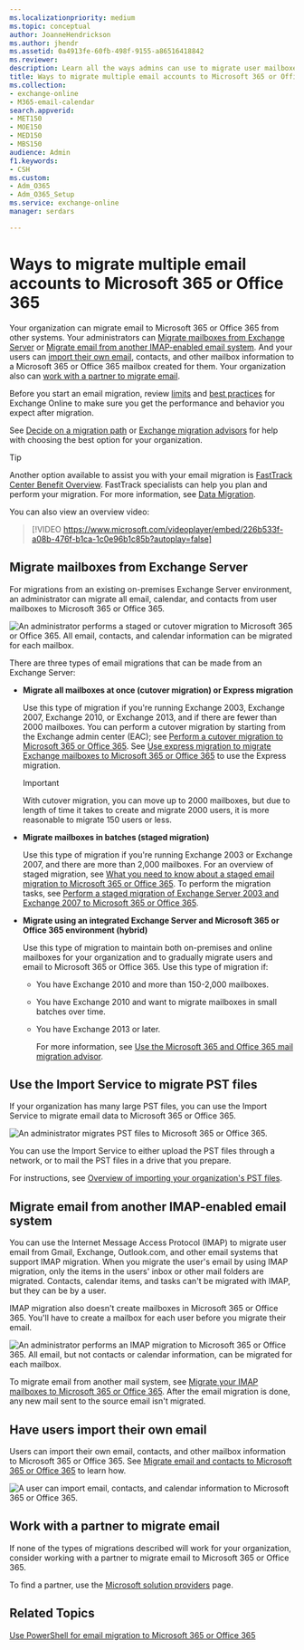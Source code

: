 ```yaml
---
ms.localizationpriority: medium
ms.topic: conceptual
author: JoanneHendrickson
ms.author: jhendr
ms.assetid: 0a4913fe-60fb-498f-9155-a86516418842
ms.reviewer: 
description: Learn all the ways admins can use to migrate user mailboxes to Microsoft 365 or Office 365.
title: Ways to migrate multiple email accounts to Microsoft 365 or Office 365
ms.collection: 
- exchange-online
- M365-email-calendar
search.appverid:
- MET150
- MOE150
- MED150
- MBS150
audience: Admin
f1.keywords:
- CSH
ms.custom:
- Adm_O365
- Adm_O365_Setup
ms.service: exchange-online
manager: serdars

---
```


# Ways to migrate multiple email accounts to Microsoft 365 or Office 365

Your organization can migrate email to Microsoft 365 or Office 365 from other systems. Your administrators can [Migrate mailboxes from Exchange Server](mailbox-migration.md#StagedorCutover) or [Migrate email from another IMAP-enabled email system](mailbox-migration.md#IMAP). And your users can [import their own email](mailbox-migration.md#Import), contacts, and other mailbox information to a Microsoft 365 or Office 365 mailbox created for them. Your organization also can [work with a partner to migrate email](mailbox-migration.md#Partner).

Before you start an email migration, review [limits](/office365/servicedescriptions/exchange-online-service-description/exchange-online-limits) and [best practices](office-365-migration-best-practices.md) for Exchange Online to make sure you get the performance and behavior you expect after migration.

See [Decide on a migration path](decide-on-a-migration-path.md) or [Exchange migration advisors](https://aka.ms/office365setup) for help with choosing the best option for your organization.

> [!TIP]
> Another option available to assist you with your email migration is [FastTrack Center Benefit Overview](/fasttrack/fasttrack-benefit-overview). FastTrack specialists can help you plan and perform your migration. For more information, see [Data Migration](/fasttrack/data-migration).

You can also view an overview video:

> [!VIDEO https://www.microsoft.com/videoplayer/embed/226b533f-a08b-476f-b1ca-1c0e96b1c85b?autoplay=false]

## Migrate mailboxes from Exchange Server
<a name="StagedorCutover"> </a>

For migrations from an existing on-premises Exchange Server environment, an administrator can migrate all email, calendar, and contacts from user mailboxes to Microsoft 365 or Office 365.

![An administrator performs a staged or cutover migration to Microsoft 365 or Office 365. All email, contacts, and calendar information can be migrated for each mailbox.](media/1e539e0e-bdc6-426b-aff1-2077f6f76eda.png)

There are three types of email migrations that can be made from an Exchange Server:

- **Migrate all mailboxes at once (cutover migration) or Express migration**

    Use this type of migration if you're running Exchange 2003, Exchange 2007, Exchange 2010, or Exchange 2013, and if there are fewer than 2000 mailboxes. You can perform a cutover migration by starting from the Exchange admin center (EAC); see [Perform a cutover migration to Microsoft 365 or Office 365](cutover-migration-to-office-365.md). See [Use express migration to migrate Exchange mailboxes to Microsoft 365 or Office 365](use-minimal-hybrid-to-quickly-migrate.md) to use the Express migration.

    > [!IMPORTANT]
    > With cutover migration, you can move up to 2000 mailboxes, but due to length of time it takes to create and migrate 2000 users, it is more reasonable to migrate 150 users or less.

- **Migrate mailboxes in batches (staged migration)**

    Use this type of migration if you're running Exchange 2003 or Exchange 2007, and there are more than 2,000 mailboxes. For an overview of staged migration, see [What you need to know about a staged email migration to Microsoft 365 or Office 365](what-to-know-about-a-staged-migration.md). To perform the migration tasks, see [Perform a staged migration of Exchange Server 2003 and Exchange 2007 to Microsoft 365 or Office 365](perform-a-staged-migration/perform-a-staged-migration.md).

- **Migrate using an integrated Exchange Server and Microsoft 365 or Office 365 environment (hybrid)**

    Use this type of migration to maintain both on-premises and online mailboxes for your organization and to gradually migrate users and email to Microsoft 365 or Office 365. Use this type of migration if:

  - You have Exchange 2010 and more than 150-2,000 mailboxes.

  - You have Exchange 2010 and want to migrate mailboxes in small batches over time.

  - You have Exchange 2013 or later.

    For more information, see [Use the Microsoft 365 and Office 365 mail migration advisor](../../ExchangeHybrid/mail-migration-jump.md).

## Use the Import Service to migrate PST files
<a name="StagedorCutover"> </a>

If your organization has many large PST files, you can use the Import Service to migrate email data to Microsoft 365 or Office 365.

![An administrator migrates PST files to Microsoft 365 or Office 365.](media/23459be8-cf49-41f9-85fc-14e4ad2c06f3.png)

You can use the Import Service to either upload the PST files through a network, or to mail the PST files in a drive that you prepare.

For instructions, see [Overview of importing your organization's PST files](/microsoft-365/compliance/importing-pst-files-to-office-365).

## Migrate email from another IMAP-enabled email system
<a name="IMAP"> </a>

You can use the Internet Message Access Protocol (IMAP) to migrate user email from Gmail, Exchange, Outlook.com, and other email systems that support IMAP migration. When you migrate the user's email by using IMAP migration, only the items in the users' inbox or other mail folders are migrated. Contacts, calendar items, and tasks can't be migrated with IMAP, but they can be by a user.

IMAP migration also doesn't create mailboxes in Microsoft 365 or Office 365. You'll have to create a mailbox for each user before you migrate their email.

![An administrator performs an IMAP migration to Microsoft 365 or Office 365. All email, but not contacts or calendar information, can be migrated for each mailbox.](media/624879f0-305f-4893-b4c2-c64736a40d94.png)

To migrate email from another mail system, see [Migrate your IMAP mailboxes to Microsoft 365 or Office 365](migrating-imap-mailboxes/migrating-imap-mailboxes.md). After the email migration is done, any new mail sent to the source email isn't migrated.

## Have users import their own email
<a name="Import"> </a>

Users can import their own email, contacts, and other mailbox information to Microsoft 365 or Office 365. See [Migrate email and contacts to Microsoft 365 or Office 365](/microsoft-365/admin/setup/migrate-email-and-contacts-admin) to learn how.

![A user can import email, contacts, and calendar information to Microsoft 365 or Office 365.](media/86255b6b-a1bf-413d-b3f2-95ad43a628c0.png)

## Work with a partner to migrate email
<a name="Partner"> </a>

If none of the types of migrations described will work for your organization, consider working with a partner to migrate email to Microsoft 365 or Office 365.

To find a partner, use the [Microsoft solution providers](https://www.microsoft.com/solution-providers/) page.

## Related Topics
<a name="Partner"> </a>

[Use PowerShell for email migration to Microsoft 365 or Office 365](/office365/enterprise/powershell/use-powershell-for-email-migration-to-office-365)
